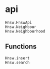 # api

```@docs
Hnsw.HnswApi
Hnsw.Neighbour
Hnsw.Neighbourhood
```

## Functions

```@docs
Hnsw.insert
Hnsw.search
```
